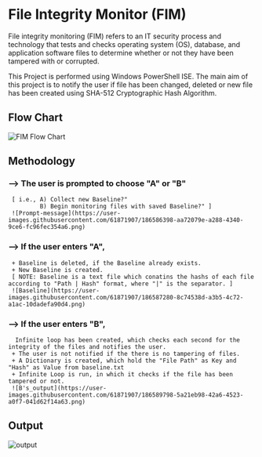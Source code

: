 # File Integrity Monitor (FIM)
File integrity monitoring (FIM) refers to an IT security process and technology that tests and checks operating system (OS), database, and application software files to determine whether or not they have been tampered with or corrupted.

This Project is performed using Windows PowerShell ISE. The main aim of this project is to notify the user if file has been changed, deleted or new file has been created using SHA-512 Cryptographic Hash Algorithm.

## Flow Chart
![FIM Flow Chart](https://user-images.githubusercontent.com/61871907/186584806-20817048-76d8-4236-96fe-588305b40f7b.jpg)

## Methodology 
### --> The user is prompted to choose "A" or "B" 
     [ i.e., A) Collect new Baseline?"
             B) Begin monitoring files with saved Baseline?" ]
     ![Prompt-message](https://user-images.githubusercontent.com/61871907/186586398-aa72079e-a288-4340-9ce6-fc96fec354a6.png)
     
### --> If the user enters "A", 
     + Baseline is deleted, if the Baseline already exists.
     + New Baseline is created.
     [ NOTE: Baseline is a text file which conatins the hashs of each file according to "Path | Hash" format, where "|" is the separator. ]
     ![Baseline](https://user-images.githubusercontent.com/61871907/186587280-8c74538d-a3b5-4c72-a1ac-10dadefa90d4.png)
     
### --> If the user enters "B",
      Infinite loop has been created, which checks each second for the integrity of the files and notifies the user. 
     + The user is not notified if the there is no tampering of files.
     + A Dictionary is created, which hold the "File Path" as Key and "Hash" as Value from baseline.txt
     + Infinite Loop is run, in which it checks if the file has been tampered or not.
     ![B's_output](https://user-images.githubusercontent.com/61871907/186589798-5a21eb98-42a6-4523-a0f7-041d62f14a63.png)
     
## Output
![output](https://user-images.githubusercontent.com/61871907/186590520-87af7dae-9cd9-49c6-bfc0-8466b9c3deb2.png)

